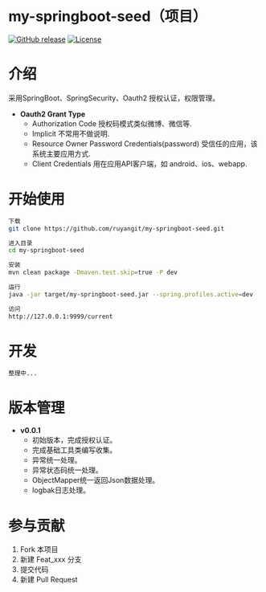 my-springboot-seed（项目）
================
[![GitHub release](https://img.shields.io/github/release/ruyangit/my-springboot-seed.svg)](https://github.com/ruyangit/my-springboot-seed/releases)
[![License](https://img.shields.io/badge/License-Apache%202.0-blue.svg)](https://opensource.org/licenses/Apache-2.0)

# 介绍

采用SpringBoot、SpringSecurity、Oauth2 授权认证，权限管理。

* **Oauth2 Grant Type**
  * Authorization Code  授权码模式类似微博、微信等.
  * Implicit  不常用不做说明.
  * Resource Owner Password Credentials(password)  受信任的应用，该系统主要应用方式.
  * Client Credentials  用在应用API客户端，如  android、ios、webapp.

# 开始使用
``` bash
下载
git clone https://github.com/ruyangit/my-springboot-seed.git

进入目录
cd my-springboot-seed

安装
mvn clean package -Dmaven.test.skip=true -P dev

运行
java -jar target/my-springboot-seed.jar --spring.profiles.active=dev

访问
http://127.0.0.1:9999/current
```

# 开发

``` bash
整理中...
```

# 版本管理

* **v0.0.1**
  * 初始版本，完成授权认证。
  * 完成基础工具类编写收集。
  * 异常统一处理。
  * 异常状态码统一处理。
  * ObjectMapper统一返回Json数据处理。
  * logbak日志处理。

# 参与贡献

1. Fork 本项目
2. 新建 Feat_xxx 分支
3. 提交代码
4. 新建 Pull Request